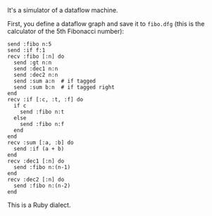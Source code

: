 It's a simulator of a dataflow machine.

First, you define a dataflow graph and save it to `fibo.dfg` 
(this is the calculator of the 5th Fibonacci number):

```
send :fibo n:5
send :if f:1
recv :fibo [:n] do
  send :gt n:n
  send :dec1 n:n
  send :dec2 n:n
  send :sum a:n  # if tagged
  send :sum b:n  # if tagged right
end
recv :if [:c, :t, :f] do
  if c
    send :fibo n:t
  else
    send :fibo n:f
  end
end
recv :sum [:a, :b] do
  send :if (a + b)
end
recv :dec1 [:n] do
  send :fibo n:(n-1)
end
recv :dec2 [:n] do
  send :fibo n:(n-2)
end
```

This is a Ruby dialect.

